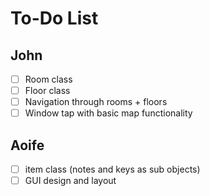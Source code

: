 # To-Do List
## John
- [ ] Room class
- [ ] Floor class
- [ ] Navigation through rooms + floors
- [ ] Window tap with basic map functionality
## Aoife
- [ ] item class (notes and keys as sub objects) 
- [ ] GUI design and layout
